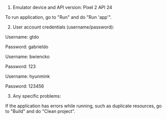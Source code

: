 1. Emulator device and API version: Pixel 2 API 24

To run application, go to "Run" and do "Run 'app'".

2. User account credentials (username/password):

Username: gtdo

Password: gabrieldo

Username: bwiencko

Password: 123

Username: hyunmink

Password: 123456

3. Any specific problems:

If the application has errors while running, such as duplicate resources, go to "Build" and do "Clean project".
